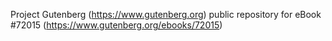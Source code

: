 Project Gutenberg (https://www.gutenberg.org) public repository
for eBook #72015 (https://www.gutenberg.org/ebooks/72015)

